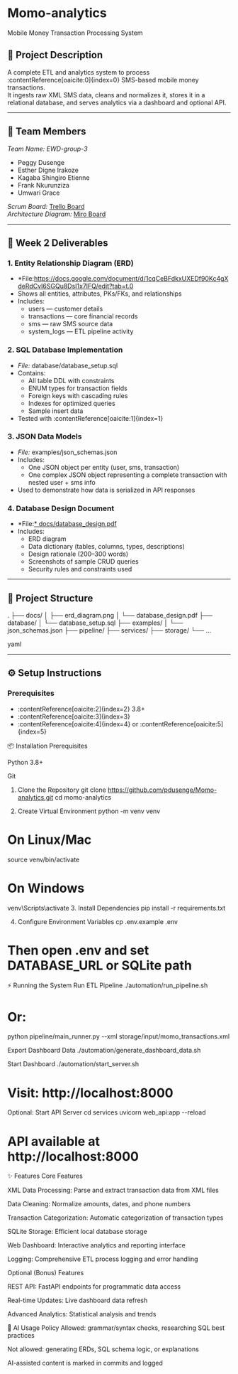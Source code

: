 # Momo-analytics  
Mobile Money Transaction Processing System

## 📌 Project Description
A complete ETL and analytics system to process :contentReference[oaicite:0]{index=0} SMS-based mobile money transactions.  
It ingests raw XML SMS data, cleans and normalizes it, stores it in a relational database, and serves analytics via a dashboard and optional API.

---

## 👥 Team Members  
*Team Name: EWD-group-3*

- Peggy Dusenge  
- Esther Digne Irakoze  
- Kagaba Shingiro Etienne  
- Frank Nkurunziza  
- Umwari Grace  

*Scrum Board:* [Trello Board](https://trello.com/invite/b/68bf6d4ff57bdd9777616bf6/ATTI7367a1d02e2da2d9696262bdb1d51b1546D3C578/momo-trananalytics-scrum-board)  
*Architecture Diagram:* [Miro Board](https://miro.com/app/board/uXjVJKkj0Zg=/?share_link_id=844505314297)

---

## 📁 Week 2 Deliverables

### 1. Entity Relationship Diagram (ERD)
- *File:https://docs.google.com/document/d/1cqCeBFdkxUXEDf90Kc4gXdeRdCvI6SGQu8DsI1x7lFQ/edit?tab=t.0
- Shows all entities, attributes, PKs/FKs, and relationships
- Includes:
  - users — customer details  
  - transactions — core financial records  
  - sms — raw SMS source data  
  - system_logs — ETL pipeline activity

### 2. SQL Database Implementation
- *File:* database/database_setup.sql
- Contains:
  - All table DDL with constraints
  - ENUM types for transaction fields
  - Foreign keys with cascading rules
  - Indexes for optimized queries
  - Sample insert data
- Tested with :contentReference[oaicite:1]{index=1}

### 3. JSON Data Models
- *File:* examples/json_schemas.json
- Includes:
  - One JSON object per entity (user, sms, transaction)
  - One complex JSON object representing a complete transaction with nested user + sms info
- Used to demonstrate how data is serialized in API responses

### 4. Database Design Document
- *File:[* docs/database_design.pdf](https://docs.google.com/document/d/1cqCeBFdkxUXEDf90Kc4gXdeRdCvI6SGQu8DsI1x7lFQ/edit?tab=t.0#heading=h.bslennmrfyrj)
- Includes:
  - ERD diagram
  - Data dictionary (tables, columns, types, descriptions)
  - Design rationale (200–300 words)
  - Screenshots of sample CRUD queries
  - Security rules and constraints used

---

## 📂 Project Structure
.
├── docs/
│ ├── erd_diagram.png
│ └── database_design.pdf
├── database/
│ └── database_setup.sql
├── examples/
│ └── json_schemas.json
├── pipeline/
├── services/
├── storage/
└── ...

yaml


---

## ⚙ Setup Instructions

### Prerequisites
- :contentReference[oaicite:2]{index=2} 3.8+
- :contentReference[oaicite:3]{index=3}
- :contentReference[oaicite:4]{index=4} or :contentReference[oaicite:5]{index=5}

📦 Installation
Prerequisites

Python 3.8+

Git

1. Clone the Repository
git clone https://github.com/pdusenge/Momo-analytics.git
cd momo-analytics

2. Create Virtual Environment
python -m venv venv
# On Linux/Mac
source venv/bin/activate
# On Windows
venv\Scripts\activate
3. Install Dependencies
pip install -r requirements.txt

4. Configure Environment Variables
cp .env.example .env
# Then open .env and set DATABASE_URL or SQLite path

⚡ Running the System
Run ETL Pipeline
./automation/run_pipeline.sh
# Or:
python pipeline/main_runner.py --xml storage/input/momo_transactions.xml

Export Dashboard Data
./automation/generate_dashboard_data.sh

Start Dashboard
./automation/start_server.sh
# Visit: http://localhost:8000

Optional: Start API Server
cd services
uvicorn web_api:app --reload
# API available at http://localhost:8000

✨ Features
Core Features

XML Data Processing: Parse and extract transaction data from XML files

Data Cleaning: Normalize amounts, dates, and phone numbers

Transaction Categorization: Automatic categorization of transaction types

SQLite Storage: Efficient local database storage

Web Dashboard: Interactive analytics and reporting interface

Logging: Comprehensive ETL process logging and error handling

Optional (Bonus) Features

REST API: FastAPI endpoints for programmatic data access

Real-time Updates: Live dashboard data refresh

Advanced Analytics: Statistical analysis and trends

🤖 AI Usage Policy
Allowed: grammar/syntax checks, researching SQL best practices

Not allowed: generating ERDs, SQL schema logic, or explanations

AI-assisted content is marked in commits and logged
